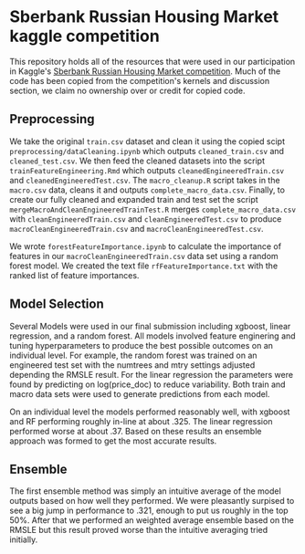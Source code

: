 # Sberbank Russian Housing Market kaggle competition

This repository holds all of the resources that were used in our participation in Kaggle's [Sberbank Russian Housing Market competition](https://www.kaggle.com/c/sberbank-russian-housing-market). Much of the code has been copied from the competition's kernels and discussion section, we claim no ownership over or credit for copied code.  
  
## Preprocessing

We take the original ```train.csv``` dataset and clean it using the copied scipt ```preprocessing/dataCleaning.ipynb``` which outputs ```cleaned_train.csv``` and ```cleaned_test.csv```. We then feed the cleaned datasets into the script ```trainFeatureEngineering.Rmd``` which outputs ```cleanedEngineeredTrain.csv``` and ```cleanedEngineeredTest.csv```. The ```macro_cleanup.R``` script takes in the ```macro.csv``` data, cleans it and outputs ```complete_macro_data.csv```. Finally, to create our fully cleaned and expanded train and test set the script ```mergeMacroAndCleanEngineeredTrainTest.R``` merges ```complete_macro_data.csv``` with ```cleanEngineeredTrain.csv``` and ```cleanEngineeredTest.csv``` to produce ```macroCleanEngineeredTrain.csv``` and ```macroCleanEngineeredTest.csv```.

We wrote ```forestFeatureImportance.ipynb``` to calculate the importance of features in our ```macroCleanEngineeredTrain.csv``` data set using a random forest model. We created the text file ```rfFeatureImportance.txt``` with the ranked list of feature importances.

## Model Selection

Several Models were used in our final submission including xgboost, linear regression, and a random forest. All models involved feature enginering and tuning hyperparameters to produce the best possible outcomes on an individual level. For example, the random forest was trained on an engineered test set with the numtrees and mtry settings adjusted depending the RMSLE result. For the linear regression the parameters were found by predicting on log(price_doc) to reduce variability. Both train and macro data sets were used to generate predictions from each model. 

On an individual level the models performed reasonably well, with xgboost and RF performing roughly in-line at about .325. The linear regression performed worse at about .37. Based on these results an ensemble approach was formed to get the most accurate results.

## Ensemble 

The first ensemble method was simply an intuitive average of the model outputs based on how well they performed. We were pleasantly surpised to see a big jump in performance to .321, enough to put us roughly in the top 50%. After that we performed an weighted average ensemble based on the RMSLE but this result proved worse than the intuitive averaging tried initially. 
